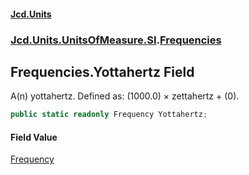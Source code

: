 #### [Jcd.Units](index.md 'index')
### [Jcd.Units.UnitsOfMeasure.SI](Jcd.Units.UnitsOfMeasure.SI.md 'Jcd.Units.UnitsOfMeasure.SI').[Frequencies](Frequencies.md 'Jcd.Units.UnitsOfMeasure.SI.Frequencies')

## Frequencies.Yottahertz Field

A(n) yottahertz. Defined as: (1000.0) × zettahertz + (0).

```csharp
public static readonly Frequency Yottahertz;
```

#### Field Value
[Frequency](Frequency.md 'Jcd.Units.UnitTypes.Frequency')